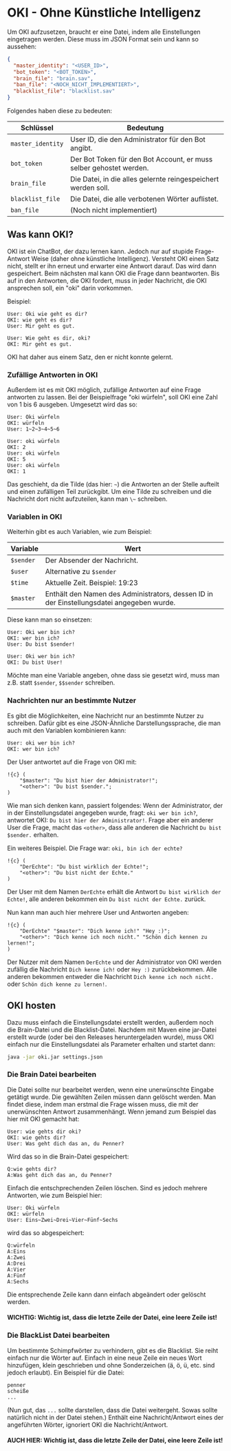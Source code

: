 # OKI - Ohne Künstliche Intelligenz

Um OKI aufzusetzen, braucht er eine Datei, indem alle Einstellungen eingetragen werden.
Diese muss im JSON Format sein und kann so aussehen:

```json
{
  "master_identity": "<USER_ID>",
  "bot_token": "<BOT_TOKEN>",
  "brain_file": "brain.sav",
  "ban_file": "<NOCH_NICHT_IMPLEMENTIERT>",
  "blacklist_file": "blacklist.sav"
}
```

Folgendes haben diese zu bedeuten:

| Schlüssel | Bedeutung |
|-----|-----------|
| `master_identity` | User ID, die den Administrator für den Bot angibt. |
| `bot_token` | Der Bot Token für den Bot Account, er muss selber gehostet werden. |
| `brain_file` | Die Datei, in die alles gelernte reingespeichert werden soll. |
| `blacklist_file` | Die Datei, die alle verbotenen Wörter auflistet. |
| `ban_file` | (Noch nicht implementiert) |

## Was kann OKI?

OKI ist ein ChatBot, der dazu lernen kann. Jedoch nur auf stupide Frage-Antwort Weise (daher ohne künstliche Intelligenz). Versteht OKI einen Satz nicht, stellt er ihn erneut und erwarter eine Antwort darauf. Das wird dann gespeichert.
Beim nächsten mal kann OKI die Frage dann beantworten. Bis auf in den Antworten, die OKI fordert, muss in jeder Nachricht, die OKI ansprechen soll, ein "oki" darin vorkommen.

Beispiel:
```
User: Oki wie geht es dir?
OKI: wie geht es dir?
User: Mir geht es gut.

User: Wie geht es dir, oki?
OKI: Mir geht es gut.
```
OKI hat daher aus einem Satz, den er nicht konnte gelernt.

### Zufällige Antworten in OKI

Außerdem ist es mit OKI möglich, zufällige Antworten auf eine Frage antworten zu lassen.
Bei der Beispielfrage "oki würfeln", soll OKI eine Zahl von 1 bis 6 ausgeben.
Umgesetzt wird das so:

```
User: Oki würfeln
OKI: würfeln
User: 1~2~3~4~5~6

User: oki würfeln
OKI: 2
User: oki würfeln
OKI: 5
User: oki würfeln
OKI: 1
```

Das geschieht, da die Tilde (das hier: `~`) die Antworten an der Stelle aufteilt und einen zufälligen Teil zurückgibt.
Um eine Tilde zu schreiben und die Nachricht dort nicht aufzuteilen, kann man `\~` schreiben.

### Variablen in OKI

Weiterhin gibt es auch Variablen, wie zum Beispiel:

| Variable | Wert |
| ----- | --- |
| `$sender` | Der Absender der Nachricht. |
| `$user` | Alternative zu `$sender`  |
| `$time` | Aktuelle Zeit. Beispiel: 19:23  |
| `$master` | Enthält den Namen des Administrators, dessen ID in der Einstellungsdatei angegeben wurde. |

Diese kann man so einsetzen:

```
User: Oki wer bin ich?
OKI: wer bin ich?
User: Du bist $sender!

User: Oki wer bin ich?
OKI: Du bist User!
```

Möchte man eine Variable angeben, ohne dass sie gesetzt wird, muss man z.B. statt `$sender`, `$$sender` schreiben.

### Nachrichten nur an bestimmte Nutzer

Es gibt die Möglichkeiten, eine Nachricht nur an bestimmte Nutzer zu schreiben. Dafür gibt es eine JSON-Ähnliche Darstellungssprache, die man auch mit den Variablen kombinieren kann:

```
User: oki wer bin ich?
OKI: wer bin ich?
```
Der User antwortet auf die Frage von OKI mit:
```
!{c} (
    "$master": "Du bist hier der Administrator!";
    "<other>": "Du bist $sender.";
)
```

Wie man sich denken kann, passiert folgendes: Wenn der Administrator, der in der Einstellungsdatei angegeben wurde, fragt: `oki wer bin ich?`, antwortet OKI: `Du bist hier der Administrator!`. Frage aber ein anderer User die Frage, macht das `<other>`, dass alle anderen die Nachricht `Du bist $sender.` erhalten.

Ein weiteres Beispiel. Die Frage war: `oki, bin ich der echte?`
```
!{c} (
    "DerEchte": "Du bist wirklich der Echte!";
    "<other>": "Du bist nicht der Echte."
)
```

Der User mit dem Namen `DerEchte` erhält die Antwort `Du bist wirklich der Echte!`, alle anderen bekommen ein `Du bist nicht der Echte.` zurück.

Nun kann man auch hier mehrere User und Antworten angeben:
```
!{c} (
    "DerEchte" "$master": "Dich kenne ich!" "Hey :)";
    "<other>": "Dich kenne ich noch nicht." "Schön dich kennen zu lernen!";
)
```

Der Nutzer mit dem Namen `DerEchte` und der Administrator von OKI werden zufällig die Nachricht `Dich kenne ich!` oder `Hey :)` zurückbekommen. Alle anderen bekommen entweder die Nachricht `Dich kenne ich noch nicht.` oder `Schön dich kenne zu lernen!`.

## OKI hosten

Dazu muss einfach die Einstellungsdatei erstellt werden, außerdem noch die Brain-Datei und die Blacklist-Datei.
Nachdem mit Maven eine jar-Datei erstellt wurde (oder bei den Releases heruntergeladen wurde), muss OKI einfach nur die Einstellungsdatei als Parameter erhalten und startet dann:

```bash
java -jar oki.jar settings.json
```

### Die Brain Datei bearbeiten

Die Datei sollte nur bearbeitet werden, wenn eine unerwünschte Eingabe getätigt wurde.
Die gewählten Zeilen müssen dann gelöscht werden. Man findet diese, indem man erstmal die Frage wissen muss, die mit der unerwünschten Antwort zusammenhängt. Wenn jemand zum Beispiel das hier mit OKI gemacht hat:

```
User: wie gehts dir oki?
OKI: wie gehts dir?
User: Was geht dich das an, du Penner?
```

Wird das so in die Brain-Datei gespeichert:

```
Q:wie gehts dir?
A:Was geht dich das an, du Penner?
```

Einfach die entschprechenden Zeilen löschen. Sind es jedoch mehrere Antworten, wie zum Beispiel hier:

```
User: Oki würfeln
OKI: würfeln
User: Eins~Zwei~Drei~Vier~Fünf~Sechs
```

wird das so abgespeichert:

```
Q:würfeln
A:Eins
A:Zwei
A:Drei
A:Vier
A:Fünf
A:Sechs
```

Die entsprechende Zeile kann dann einfach abgeändert oder gelöscht werden.
#### WICHTIG: Wichtig ist, dass die letzte Zeile der Datei, eine leere Zeile ist!

### Die BlackList Datei bearbeiten

Um bestimmte Schimpfwörter zu verhindern, gibt es die Blacklist. Sie reiht einfach nur die Wörter auf.
Einfach in eine neue Zeile ein neues Wort hinzufügen, klein geschrieben und ohne Sonderzeichen (ä, ö, ü, etc. sind jedoch erlaubt).
Ein Beispiel für die Datei:

```
penner
scheiße
...
```

(Nun gut, das `...` sollte darstellen, dass die Datei weitergeht. Sowas sollte natürlich nicht in der Datei stehen.)
Enthält eine Nachricht/Antwort eines der angeführten Wörter, ignoriert OKI die Nachricht/Antwort.

#### AUCH HIER: Wichtig ist, dass die letzte Zeile der Datei, eine leere Zeile ist!
